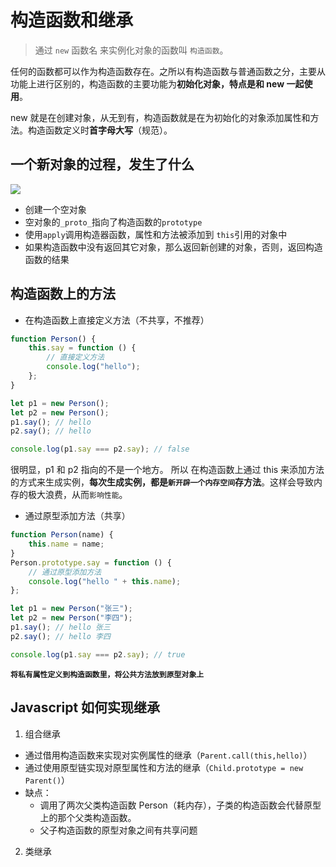 # 构造函数和继承
> 通过 `new` 函数名 来实例化对象的函数叫 `构造函数`。

任何的函数都可以作为构造函数存在。之所以有构造函数与普通函数之分，主要从功能上进行区别的，构造函数的主要功能为**初始化对象，特点是和 new 一起使用**。 

new 就是在创建对象，从无到有，构造函数就是在为初始化的对象添加属性和方法。构造函数定义时**首字母大写**（规范）。

## 一个新对象的过程，发生了什么

![](https://p3-juejin.byteimg.com/tos-cn-i-k3u1fbpfcp/56c8bfe229254f669ac66ac1ae37d279~tplv-k3u1fbpfcp-zoom-in-crop-mark:3024:0:0:0.awebp)

- 创建一个空对象
- 空对象的`_proto_`指向了构造函数的`prototype`
- 使用`apply`调用构造器函数，属性和方法被添加到 `this`引用的对象中
- 如果构造函数中没有返回其它对象，那么返回新创建的对象，否则，返回构造函数的结果

<script setup>
import f1 from './src/f1.js?raw';
import f3 from './src/f3.js?raw';
import myNew from './src/myNew.js?raw';
import q from './src/q.js?raw';
</script>


<run-script name="实现new" :code="myNew"></run-script>

## 构造函数上的方法

- 在构造函数上直接定义方法（不共享，不推荐）

```js
function Person() {
	this.say = function () {
		// 直接定义方法
		console.log("hello");
	};
}

let p1 = new Person();
let p2 = new Person();
p1.say(); // hello
p2.say(); // hello

console.log(p1.say === p2.say); // false
```

很明显，p1 和 p2 指向的不是一个地方。 所以 在构造函数上通过 this 来添加方法的方式来生成实例，**每次生成实例，都是`新开辟一个内存空间`存方法**。这样会导致内存的极大浪费，从而`影响性能`。

- 通过原型添加方法（共享）

```js
function Person(name) {
	this.name = name;
}
Person.prototype.say = function () {
	// 通过原型添加方法
	console.log("hello " + this.name);
};

let p1 = new Person("张三");
let p2 = new Person("李四");
p1.say(); // hello 张三
p2.say(); // hello 李四

console.log(p1.say === p2.say); // true
```

**`将私有属性定义到构造函数里，将公共方法放到原型对象上`**

## Javascript 如何实现继承

1. 组合继承
- 通过借用构造函数来实现对实例属性的继承（`Parent.call(this,hello)`）
- 通过使用原型链实现对原型属性和方法的继承（`Child.prototype = new Parent()`）
- 缺点：
  - 调用了两次父类构造函数 Person（耗内存），子类的构造函数会代替原型上的那个父类构造函数。
  - 父子构造函数的原型对象之间有共享问题

<run-script :code="f1"></run-script>

2. 类继承

<run-script :code="f3"></run-script>

<run-script name="类的函数实现细节" :code="q"></run-script>
